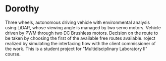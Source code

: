 # Dorothy
Three wheels, autonomous driving vehicle with environmental analysis using LiDAR, whose viewing angle is managed by two servo motors. Vehicle driven by PWM through two DC Brushless motors. Decision on the route to be taken by choosing the first of the available free routes available. roject realized by simulating the interfacing flow with the client commissioner of the work. This is a student project for "Multidisciplinary Laboratory II" course.
